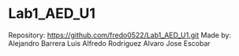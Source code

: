 # Lab1_AED_U1

Repository: https://github.com/fredo0522/Lab1_AED_U1.git
Made by:
  Alejandro Barrera 
  Luis Alfredo Rodriguez
  Alvaro Jose Escobar
